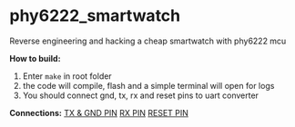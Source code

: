 # phy6222_smartwatch
 Reverse engineering and hacking a cheap smartwatch with phy6222 mcu

<b>How to build:</b>
 1. Enter ```make``` in root folder
 2.  the code will compile, flash and a simple terminal will open for logs
 3. You should connect gnd, tx, rx and reset pins to uart converter

<b>Connections:</b>
 [TX & GND PIN](screenshots/ss_1.jpg)
 [RX PIN](screenshots/ss_2.jpg)
 [RESET PIN](screenshots/ss_3.jpg)